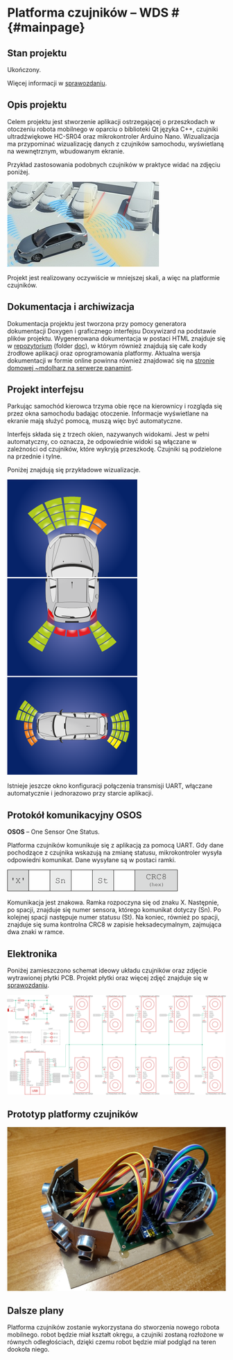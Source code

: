 # Platforma czujników – WDS # {#mainpage}

## Stan projektu

Ukończony. 

Więcej informacji w [sprawozdaniu](https://github.com/Repti993/Ambient-Sensors-Platform/blob/main/reports/WDS_stage_7_finished_v2.pdf).

## Opis projektu

Celem projektu jest stworzenie aplikacji ostrzegającej o przeszkodach w otoczeniu robota mobilnego w oparciu o biblioteki Qt języka C++, czujniki ultradźwiękowe HC-SR04 oraz mikrokontroler Arduino Nano. Wizualizacja ma przypominać wizualizację danych z czujników samochodu, wyświetlaną na wewnętrznym, wbudowanym ekranie.

Przykład zastosowania podobnych czujników w praktyce widać na zdjęciu poniżej.

![Przykład zastosowania podobnych czujników w praktyce](img/toyota.jpg)

Projekt jest realizowany oczywiście w mniejszej skali, a więc na platformie czujników.  

## Dokumentacja i archiwizacja

Dokumentacja projektu jest tworzona przy pomocy generatora dokumentacji Doxygen i graficznego interfejsu Doxywizard na podstawie plików projektu. Wygenerowana dokumentacja w postaci HTML znajduje się w [repozytorium](https://github.com/Repti993/Ambient-Sensors-Platform) (folder [doc](https://github.com/Repti993/Ambient-Sensors-Platform/tree/main/doc/html)), w którym również znajdują się całe kody źrodłowe aplikacji oraz oprogramowania platformy. Aktualna wersja dokumentacji w formie online powinna również znajdować się na [stronie domowej ~mdolharz na serwerze panamint](http://panamint.ict.pwr.wroc.pl/~mdolharz/wds/).

## Projekt interfejsu

Parkując samochód kierowca trzyma obie ręce na kierownicy i rozgląda się przez okna samochodu badając otoczenie. Informacje wyświetlane na ekranie mają służyć pomocą, muszą więc być automatyczne. 
           
Interfejs składa się z trzech okien, nazywanych widokami. Jest w pełni automatyczny, co oznacza, że odpowiednie widoki są włączane w zależności od czujników, które wykryją przeszkodę. Czujniki są podzielone na przednie i tylne.

Poniżej znajdują się przykładowe wizualizacje. 

![Widok czujników przednich](img/frontSide_program.png)
![Widok czujników tylnych](img/backSide_program.png)
![Widok całościowy](img/bothSides_program.png)

Istnieje jeszcze okno konfiguracji połączenia transmisji UART, włączane automatycznie i jednorazowo przy starcie aplikacji.

## Protokół komunikacyjny OSOS

**OSOS** – One Sensor One Status.

Platforma czujników komunikuje się z aplikacją za pomocą UART. Gdy dane pochodzące z czujnika wskazują na zmianę statusu, mikrokontroler wysyła odpowiedni komunikat. Dane wysyłane są w postaci ramki.

![Ramka transmisji OSOS](img/dataframe.png)

Komunikacja jest znakowa. Ramka rozpoczyna się od znaku X. Następnie, po spacji, znajduje się numer sensora, którego komunikat dotyczy (Sn). Po kolejnej spacji następuje numer statusu (St). Na koniec, również po spacji, znajduje się suma kontrolna CRC8 w zapisie heksadecymalnym, zajmująca dwa znaki w ramce. 

## Elektronika

Poniżej zamieszczono schemat ideowy układu czujników oraz zdjęcie wytrawionej płytki PCB. Projekt płytki oraz więcej zdjęć znajduje się w [sprawozdaniu](https://github.com/Repti993/Ambient-Sensors-Platform/blob/main/reports/WDS_stage_7_finished_v2.pdf).

![Wstępna wersja schematu ideowego](img/schemat.png)

## Prototyp platformy czujników

![Prototyp platformy](img/prototyp.jpg)

## Dalsze plany

Platforma czujników zostanie wykorzystana do stworzenia nowego robota mobilnego. robot będzie miał kształt okręgu, a czujniki zostaną rozłożone w równych odległościach, dzięki czemu robot będzie miał podgląd na teren dookoła niego. 


